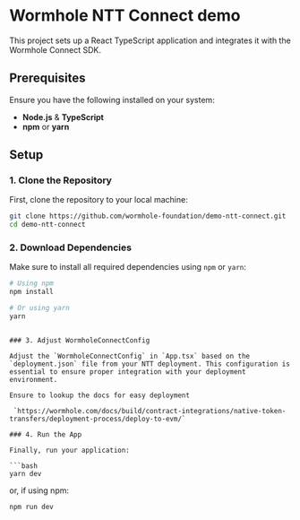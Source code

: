 # Wormhole NTT Connect demo

This project sets up a React TypeScript application and integrates it with the Wormhole Connect SDK.

## Prerequisites

Ensure you have the following installed on your system:

- **Node.js** & **TypeScript**
- **npm** or **yarn**

## Setup

### 1. Clone the Repository

First, clone the repository to your local machine:

```bash
git clone https://github.com/wormhole-foundation/demo-ntt-connect.git
cd demo-ntt-connect
```

### 2. Download Dependencies

Make sure to install all required dependencies using `npm` or `yarn`:

```bash
# Using npm
npm install

# Or using yarn
yarn
```
```

### 3. Adjust WormholeConnectConfig

Adjust the `WormholeConnectConfig` in `App.tsx` based on the `deployment.json` file from your NTT deployment. This configuration is essential to ensure proper integration with your deployment environment.

Ensure to lookup the docs for easy deployment

 `https://wormhole.com/docs/build/contract-integrations/native-token-transfers/deployment-process/deploy-to-evm/`

### 4. Run the App

Finally, run your application:

```bash
yarn dev
```

or, if using npm:

```bash
npm run dev
```